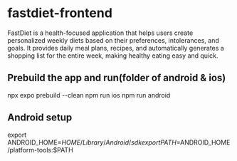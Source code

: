# fastdiet-frontend
FastDiet is a health-focused application that helps users create personalized weekly diets based on their preferences, intolerances, and goals. It provides daily meal plans, recipes, and automatically generates a shopping list for the entire week, making healthy eating easy and quick.



## Prebuild the app and run(folder of android & ios)
npx expo prebuild --clean
npm run ios
npm run android

## Android setup
export ANDROID_HOME=$HOME/Library/Android/sdk
export PATH=$ANDROID_HOME/platform-tools:$PATH
